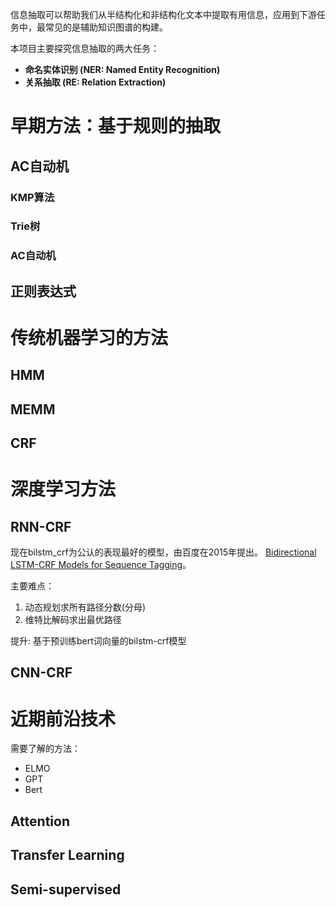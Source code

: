 信息抽取可以帮助我们从半结构化和非结构化文本中提取有用信息，应用到下游任务中，最常见的是辅助知识图谱的构建。

本项目主要探究信息抽取的两大任务：

* **命名实体识别 (NER: Named Entity Recognition)**
* **关系抽取 (RE: Relation Extraction)**

# 早期方法：基于规则的抽取

## AC自动机

### KMP算法
### Trie树
### AC自动机

## 正则表达式


# 传统机器学习的方法

## HMM
## MEMM
## CRF

# 深度学习方法

## RNN-CRF
现在bilstm_crf为公认的表现最好的模型，由百度在2015年提出。
[Bidirectional LSTM-CRF Models for Sequence Tagging](https://github.com/fionattu/nlp_algorithms/blob/master/proj_information_extraction/papers/baidu15_bilstm_crf.pdf)。

主要难点：
1. 动态规划求所有路径分数(分母)
2. 维特比解码求出最优路径


提升: 基于预训练bert词向量的bilstm-crf模型

## CNN-CRF

# 近期前沿技术
需要了解的方法：

* ELMO 
* GPT 
* Bert

## Attention
## Transfer Learning
## Semi-supervised


